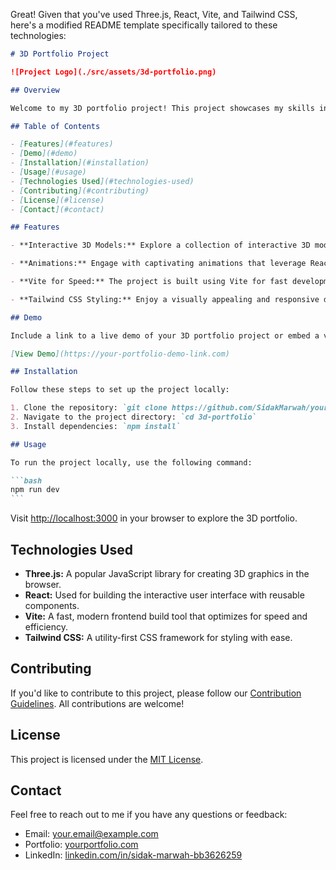 Great! Given that you've used Three.js, React, Vite, and Tailwind CSS, here's a modified README template specifically tailored to these technologies:

````markdown
# 3D Portfolio Project

![Project Logo](./src/assets/3d-portfolio.png)

## Overview

Welcome to my 3D portfolio project! This project showcases my skills in 3D modeling, animation, and interactive design, built using Three.js, React, Vite, and styled with Tailwind CSS. Explore a dynamic and visually appealing portfolio that reflects my creativity and technical expertise in the world of 3D graphics.

## Table of Contents

- [Features](#features)
- [Demo](#demo)
- [Installation](#installation)
- [Usage](#usage)
- [Technologies Used](#technologies-used)
- [Contributing](#contributing)
- [License](#license)
- [Contact](#contact)

## Features

- **Interactive 3D Models:** Explore a collection of interactive 3D models, seamlessly integrated with the power of Three.js.

- **Animations:** Engage with captivating animations that leverage React components for a dynamic and responsive experience.

- **Vite for Speed:** The project is built using Vite for fast development and optimized production builds.

- **Tailwind CSS Styling:** Enjoy a visually appealing and responsive design with Tailwind CSS utility-first classes.

## Demo

Include a link to a live demo of your 3D portfolio project or embed a video showcasing its features. You can use platforms like GitHub Pages, Netlify, or Vercel for hosting.

[View Demo](https://your-portfolio-demo-link.com)

## Installation

Follow these steps to set up the project locally:

1. Clone the repository: `git clone https://github.com/SidakMarwah/your-3d-portfolio.git`
2. Navigate to the project directory: `cd 3d-portfolio`
3. Install dependencies: `npm install`

## Usage

To run the project locally, use the following command:

```bash
npm run dev
```
````

Visit [http://localhost:3000](http://localhost:3000) in your browser to explore the 3D portfolio.

## Technologies Used

- **Three.js:** A popular JavaScript library for creating 3D graphics in the browser.
- **React:** Used for building the interactive user interface with reusable components.
- **Vite:** A fast, modern frontend build tool that optimizes for speed and efficiency.
- **Tailwind CSS:** A utility-first CSS framework for styling with ease.

## Contributing

If you'd like to contribute to this project, please follow our [Contribution Guidelines](CONTRIBUTING.md). All contributions are welcome!

## License

This project is licensed under the [MIT License](LICENSE).

## Contact

Feel free to reach out to me if you have any questions or feedback:

- Email: your.email@example.com
- Portfolio: [yourportfolio.com](https://yourportfolio.com)
- LinkedIn: [linkedin.com/in/sidak-marwah-bb3626259](https://www.linkedin.com/in/sidak-marwah-bb3626259/)

```

```

